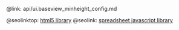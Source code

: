 @link: api/ui.baseview_minheight_config.md

@seolinktop: [html5 library](https://webix.com)
@seolink: [spreadsheet javascript library](https://webix.com/spreadsheet/)